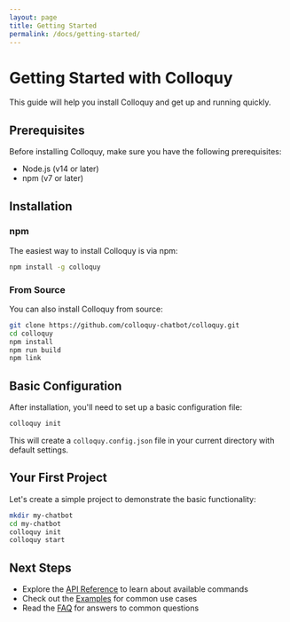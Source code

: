 ```yaml
---
layout: page
title: Getting Started
permalink: /docs/getting-started/
---
```


# Getting Started with Colloquy

This guide will help you install Colloquy and get up and running quickly.

## Prerequisites

Before installing Colloquy, make sure you have the following prerequisites:

- Node.js (v14 or later)
- npm (v7 or later)

## Installation

### npm

The easiest way to install Colloquy is via npm:

```bash
npm install -g colloquy
```

### From Source

You can also install Colloquy from source:

```bash
git clone https://github.com/colloquy-chatbot/colloquy.git
cd colloquy
npm install
npm run build
npm link
```

## Basic Configuration

After installation, you'll need to set up a basic configuration file:

```bash
colloquy init
```

This will create a `colloquy.config.json` file in your current directory with default settings.

## Your First Project

Let's create a simple project to demonstrate the basic functionality:

```bash
mkdir my-chatbot
cd my-chatbot
colloquy init
colloquy start
```

## Next Steps

- Explore the [API Reference](/docs/api) to learn about available commands
- Check out the [Examples](/docs/examples) for common use cases
- Read the [FAQ](/docs/faq) for answers to common questions